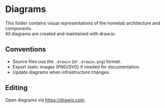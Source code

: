 # Diagrams

This folder contains visual representations of the homelab architecture and components.  
All diagrams are created and maintained with draw.io.

## Conventions

- Source files use the `.drawio` (or `.drawio.png`) format.
- Export static images (PNG/SVG) if needed for documentation.
- Update diagrams when infrastructure changes.

## Editing

Open diagrams via <https://drawio.com>.

